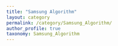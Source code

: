 ```yaml
---
title: "Samsung Algorithm"
layout: category
permalink: /category/Samsung_Algorithm/
author_profile: true
taxonomy: Samsung_Algorithm
---
```

